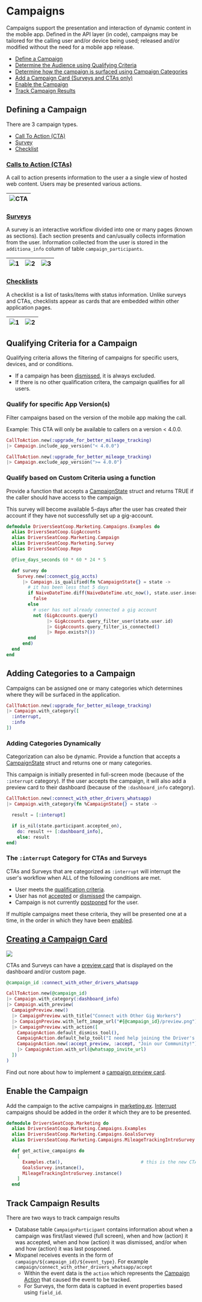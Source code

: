 # Campaigns

Campaigns support the presentation and interaction of dynamic content in the mobile app.  Defined in the API layer (in code), campaigns may be tailored for the calling user and/or device being used; released and/or modified without the need for a mobile app release.

* [Define a Campaign](#defining-a-campaign)
* [Determine the Audience using Qualifying Criteria](#qualifying-criteria-for-a-campaign)
* [Determine how the campaign is surfaced using Campaign Categories](#adding-categories-to-a-campaign)
* [Add a Campaign Card (Surveys and CTAs only)](#creating-a-campaign-card)
* [Enable the Campaign](#enable-the-campaign)
* [Track Campaign Results](#track-campaign-results)

## Defining a Campaign

There are 3 campaign types.

* [Call To Action (CTA)](#calls-to-action-ctas)
* [Survey](#surveys)
* [Checklist](#checklists)

### [Calls to Action (CTAs)](./call_to_action/README.md)

A call to action presents information to the user a a single view of hosted web content.  Users may be presented various actions.

|![CTA](./call_to_action/images/example.png)  |
|---                                          |

### [Surveys](./surveys/README.md)

A survey is an interactive workflow divided into one or many pages (known as sections).  Each section presents and can/usually collects information from the user.  Information collected from the user is stored in the `additiona_info` column of table `campaign_participants`.

  |![1](./surveys/images/example_1.png)  |![2](./surveys/images/example_2.png)  |![3](./surveys/images/example_3.png)|
  |-- |-- |--|
  
### [Checklists](./checklists/README.md)

A checklist is a list of tasks/items with status information.  Unlike surveys and CTAs, checklists appear as cards that are embedded within other application pages.

  |![1](./checklists/images/example_landing_page.png)  |![2](./checklists/images/example_checklist.png)  |
  |-- |-- |
  
## Qualifying Criteria for a Campaign

Qualifying criteria allows the filtering of campaigns for specific users, devices, and or conditions.

* If a campaign has been [dismissed](./campaign_actions/README.md#dismiss), it is always excluded.
* If there is no other qualification critera, the campaign qualifies for all users.

### Qualify for specific App Version(s)

Filter campaigns based on the version of the mobile app making the call.

Example: This CTA will only be available to callers on a version < 4.0.0.

```elixir
CallToAction.new(:upgrade_for_better_mileage_tracking)
|> Campaign.include_app_version("< 4.0.0")
```

```elixir
CallToAction.new(:upgrade_for_better_mileage_tracking)
|> Campaign.exclude_app_version(">= 4.0.0")
```

### Qualify based on Custom Criteria using a function

Provide a function that accepts a [CampaignState](../../lib/dsc/marketing/campaign_state.ex) struct and returns TRUE if the caller should have access to the campaign.

This survey will become available 5-days after the user has created their account if they have not successfully set up a gig-account.

```elixir
defmodule DriversSeatCoop.Marketing.Campaigns.Examples do
  alias DriversSeatCoop.GigAccounts
  alias DriversSeatCoop.Marketing.Campaign
  alias DriversSeatCoop.Marketing.Survey
  alias DriversSeatCoop.Repo

  @five_days_seconds 60 * 60 * 24 * 5

  def survey do
    Survey.new(:connect_gig_accts)
      |> Campaign.is_qualified(fn %CampaignState{} = state ->
        # it has been less that 5 days
        if NaiveDateTime.diff(NaiveDateTime.utc_now(), state.user.inserted_at) < @five_days_seconds do
          false
        else
          # user has not already connected a gig account
          not (GigAccounts.query()
               |> GigAccounts.query_filter_user(state.user.id)
               |> GigAccounts.query_filter_is_connected()
               |> Repo.exists?())
        end
      end)
  end
end
```

## Adding Categories to a Campaign

Campaigns can be assigned one or many categories which determines where they will be surfaced in the application.

```elixir
CallToAction.new(:upgrade_for_better_mileage_tracking)
|> Campaign.with_category([
  :interrupt, 
  :info
])
```

### Adding Categories Dynamically

Categorization can also be dynamic.  Provide a function that accepts a [CampaignState](../../lib/dsc/marketing/campaign_state.ex) struct and returns one or many categories.

This campaign is initially presented in full-screen mode (because of the `:interrupt` category). If the user accepts the campaign, it will also add a preview card to their dashboard (because of the `:dashboard_info` category).

```elixir
CallToAction.new(:connect_with_other_drivers_whatsapp)
|> Campaign.with_category(fn %CampaignState{} = state ->

  result = [:interupt]

  if is_nil(state.participant.accepted_on),
    do: result ++ [:dashboard_info],
    else: result
end)
```

### The `:interrupt` Category for CTAs and Surveys

CTAs and Surveys that are categorized as `:interrupt` will interrupt the user's workflow when ALL of the following conditions are met.

* User meets the [qualification criteria](#qualifying-criteria-for-a-campaign).
* User has not [accepted](./campaign_actions/README.md#accept) or [dismissed](./campaign_actions/README.md#dismiss) the campaign.
* Campaign is not currently [postponed](./campaign_actions/README.md#postpone-for-duration) for the user.

If multiple campaigns meet these criteria, they will be presented one at a time, in the order in which they have been [enabled](#enable-the-campaign).

## [Creating a Campaign Card](./campaign_cards/README.md)

![](./campaign_cards/images/card_layout_left_image_and_text.png)

CTAs and Surveys can have a [preview card](./campaign_cards/README.md) that is displayed on the dashboard and/or custom page.

```elixir
@campaign_id :connect_with_other_drivers_whatsapp

CallToAction.new(@campaign_id)
|> Campaign.with_category(:dashboard_info)
|> Campaign.with_preview(
  CampaignPreview.new()
  |> CampaignPreview.with_title("Connect with Other Gig Workers")
  |> CampaignPreview.with_left_image_url("#{@campaign_id}/preview.png")
  |> CampaignPreview.with_action([
    CampaignAction.default_dismiss_tool(),
    CampaignAction.default_help_tool("I need help joining the Driver's Seat Community"),
    CampaignAction.new(:accept_preview, :accept, "Join our Community!")
    |> CampaignAction.with_url(@whatsapp_invite_url)
  ])
)
```

Find out nore about how to implement a [campaign preview card](../campaigns/campaign_cards/README.md).

## Enable the Campaign

Add the campaign to the active campaigns in [marketing.ex](../../../lib/dsc/marketing.ex).  [Interrupt](#the-interrupt-category) campaigns should be added in the order it which they are to be presented.

```elixir
defmodule DriversSeatCoop.Marketing do
  alias DriversSeatCoop.Marketing.Campaigns.Examples
  alias DriversSeatCoop.Marketing.Campaigns.GoalsSurvey
  alias DriversSeatCoop.Marketing.Campaigns.MileageTrackingIntroSurvey

  def get_active_campaigns do
    [
      Examples.cta(),                             # this is the new CTA
      GoalsSurvey.instance(),
      MileageTrackingIntroSurvey.instance()
    ]
  end
```

## Track Campaign Results

There are two ways to track campaign results

* Database table `CampaignParticipant` contains information about when a campaign was first/last viewed (full screen), when and how (action) it was accepted, when and how (action) it was dismissed, and/or when and how (action) it was last posponed.
* Mixpanel receives events in the form of `campaign/${campaign_id}/${event_type}`.  For example `campaign/connect_with_other_drivers_whatsapp/accept`
  * Within the event data is the `action` which represents the [Campaign Action](./campaign_actions/README.md) that caused the event to be tracked.
  * For Surveys, the form data is captued in event properties based using `field_id`.